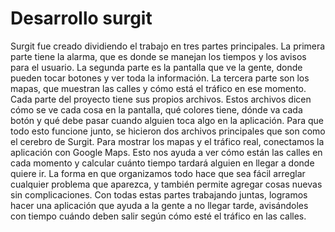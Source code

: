 #  Desarrollo surgit

Surgit fue creado dividiendo el trabajo en tres partes principales. La primera parte tiene la alarma, que es donde se manejan los tiempos y los avisos para el usuario. La segunda parte es la pantalla que ve la gente, donde pueden tocar botones y ver toda la información. La tercera parte son los mapas, que muestran las calles y cómo está el tráfico en ese momento.
Cada parte del proyecto tiene sus propios archivos. Estos archivos dicen cómo se ve cada cosa en la pantalla, qué colores tiene, dónde va cada botón y qué debe pasar cuando alguien toca algo en la aplicación. Para que todo esto funcione junto, se hicieron dos archivos principales que son como el cerebro de Surgit.
Para mostrar los mapas y el tráfico real, conectamos la aplicación con Google Maps. Esto nos ayuda a ver cómo están las calles en cada momento y calcular cuánto tiempo tardará alguien en llegar a donde quiere ir.
La forma en que organizamos todo hace que sea fácil arreglar cualquier problema que aparezca, y también permite agregar cosas nuevas sin complicaciones. 
Con todas estas partes trabajando juntas, logramos hacer una aplicación que ayuda a la gente a no llegar tarde, avisándoles con tiempo cuándo deben salir según cómo esté el tráfico en las calles.

